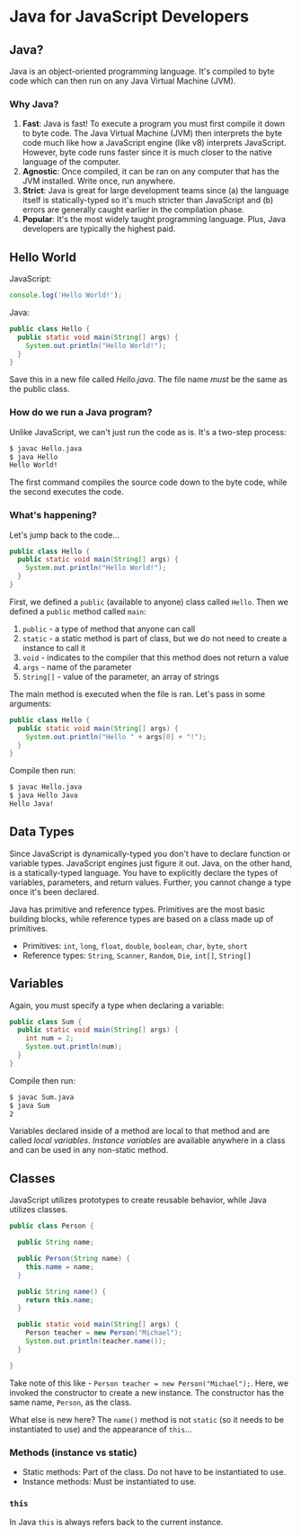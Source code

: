 # Java for JavaScript Developers

## Java?

Java is an object-oriented programming language. It's compiled to byte code
which can then run on any Java Virtual Machine (JVM).

### Why Java?

1. **Fast**: Java is fast! To execute a program you must first compile it down to byte code. The Java Virtual Machine (JVM) then interprets the byte code much like how a JavaScript engine (like v8) interprets JavaScript. However, byte code runs faster since it is much closer to the native language of the computer.
1. **Agnostic**: Once compiled, it can be ran on any computer that has the JVM installed. Write once, run anywhere.
1. **Strict**: Java is great for large development teams since (a) the language itself is statically-typed so it's much stricter than JavaScript and (b) errors are generally caught earlier in the compilation phase.
1. **Popular**: It's the most widely taught programming language. Plus, Java developers are typically the highest paid.

## Hello World

JavaScript:

```javascript
console.log('Hello World!');
```

Java:

```java
public class Hello {
  public static void main(String[] args) {
    System.out.println("Hello World!");
  }
}
```

Save this in a new file called *Hello.java*. The file name *must* be the same as the public class.

### How do we run a Java program?

Unlike JavaScript, we can't just run the code as is. It's a two-step process:

```sh
$ javac Hello.java
$ java Hello
Hello World!
```

The first command compiles the source code down to the byte code, while the second executes the code.

### What's happening?

Let's jump back to the code...

```java
public class Hello {
  public static void main(String[] args) {
    System.out.println("Hello World!");
  }
}
```

First, we defined a `public` (available to anyone) class called `Hello`. Then we defined a `public` method called `main`:

1. `public` - a type of method that anyone can call
1. `static` - a static method is part of class, but we do not need to create a instance to call it
1. `void` - indicates to the compiler that this method does not return a value
1. `args` - name of the parameter
1. `String[]` - value of the parameter, an array of strings

The main method is executed when the file is ran. Let's pass in some arguments:

```java
public class Hello {
  public static void main(String[] args) {
    System.out.println("Hello " + args[0] + "!");
  }
}
```

Compile then run:

```sh
$ javac Hello.java
$ java Hello Java
Hello Java!
```

## Data Types

Since JavaScript is dynamically-typed you don't have to declare function or variable types. JavaScript engines just figure it out. Java, on the other hand, is a statically-typed language. You have to explicitly declare the types of variables, parameters, and return values. Further, you cannot change a type once it's been declared.

Java has primitive and reference types. Primitives are the most basic building blocks, while reference types are based on a class made up of primitives.

- Primitives: `int`, `long`, `float`, `double`, `boolean`, `char`, `byte`, `short`
- Reference types: `String`, `Scanner`, `Random`, `Die`, `int[]`, `String[]`

## Variables

Again, you must specify a type when declaring a variable:

```java
public class Sum {
  public static void main(String[] args) {
    int num = 2;
    System.out.println(num);
  }
}
```

Compile then run:

```sh
$ javac Sum.java
$ java Sum
2
```

Variables declared inside of a method are local to that method and are called *local variables*. *Instance variables* are available anywhere in a class and can be used in any non-static method.

## Classes

JavaScript utilizes prototypes to create reusable behavior, while Java utilizes classes.

```java
public class Person {

  public String name;

  public Person(String name) {
    this.name = name;
  }

  public String name() {
    return this.name;
  }

  public static void main(String[] args) {
    Person teacher = new Person("Michael");
    System.out.println(teacher.name());
  }

}
```

Take note of this like - `Person teacher = new Person("Michael");`. Here, we invoked the constructor to create a new instance. The constructor has the same name, `Person`, as the class.

What else is new here? The `name()` method is not `static` (so it needs to be instantiated to use) and the appearance of `this`...  

### Methods (instance vs static)

- Static methods: Part of the class. Do not have to be instantiated to use.
- Instance methods: Must be instantiated to use.

### `this`

In Java `this` is always refers back to the current instance.
